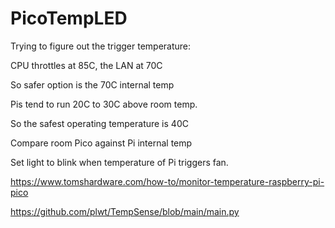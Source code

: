 # PicoTempLED

Trying to figure out the trigger temperature:

CPU throttles at 85C, the LAN at 70C

So safer option is the 70C internal temp

Pis tend to run 20C to 30C above room temp.

So the safest operating temperature is 40C

Compare room Pico against Pi internal temp

Set light to blink when temperature of Pi triggers fan.


https://www.tomshardware.com/how-to/monitor-temperature-raspberry-pi-pico

https://github.com/plwt/TempSense/blob/main/main.py
